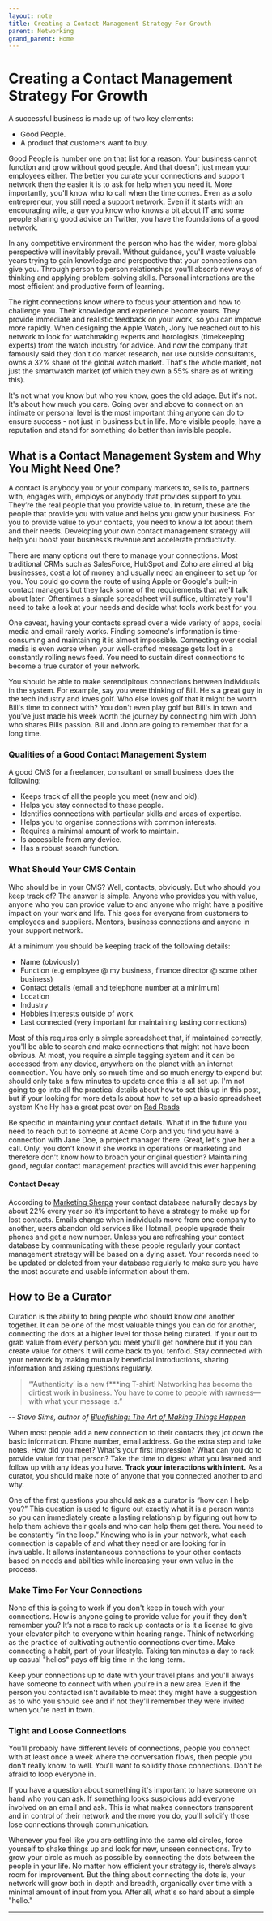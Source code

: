 ```yaml
---
layout: note
title: Creating a Contact Management Strategy For Growth
parent: Networking
grand_parent: Home
---
```


# Creating a Contact Management Strategy For Growth

A successful business is made up of two key elements:

- Good People.
- A product that customers want to buy.

Good People is number one on that list for a reason. Your business cannot function and grow without good people. And that doesn't just mean your employees either. The better you curate your connections and support network then the easier it is to ask for help when you need it. More importantly, you'll know who to call when the time comes. Even as a solo entrepreneur, you still need a support network. Even if it starts with an encouraging wife, a guy you know who knows a bit about IT and some people sharing good advice on Twitter, you have the foundations of a good network.

In any competitive environment the person who has the wider, more global perspective will inevitably prevail. Without guidance, you'll waste valuable years trying to gain knowledge and perspective that your connections can give you. Through person to person relationships you'll absorb new ways of thinking and applying problem-solving skills. Personal interactions are the most efficient and productive form of learning.

The right connections know where to focus your attention and how to challenge you. Their knowledge and experience become yours. They provide immediate and realistic feedback on your work, so you can improve more rapidly. When designing the Apple Watch, Jony Ive reached out to his network to look for watchmaking experts and horologists (timekeeping experts) from the watch industry for advice. And now the company that famously said they don't do market research, nor use outside consultants, owns a 32% share of the global watch market. That's the whole market, not just the smartwatch market (of which they own a 55% share as of writing this).

It's not what you know but who you know, goes the old adage. But it's not. It's about how much you care. Going over and above to connect on an intimate or personal level is the most important thing anyone can do to ensure success - not just in business but in life. More visible people, have a reputation and stand for something do better than invisible people.

## What is a Contact Management System and Why You Might Need One?

A contact is anybody you or your company markets to, sells to, partners with, engages with, employs or anybody that provides support to you. They’re the real people that you provide value to. In return, these are the people that provide you with value and helps you grow your business. For you to provide value to your contacts, you need to know a lot about them and their needs. Developing your own contact management strategy will help you boost your business’s revenue and accelerate productivity.

There are many options out there to manage your connections. Most traditional CRMs such as SalesForce, HubSpot and Zoho are aimed at big businesses, cost a lot of money and usually need an engineer to set up for you. You could go down the route of using Apple or Google's built-in contact managers but they lack some of the requirements that we'll talk about later. Oftentimes a simple spreadsheet will suffice, ultimately you'll need to take a look at your needs and decide what tools work best for you.

One caveat, having your contacts spread over a wide variety of apps, social media and email rarely works. Finding someone's information is time-consuming and maintaining it is almost impossible. Connecting over social media is even worse when your well-crafted message gets lost in a constantly rolling news feed. You need to sustain direct connections to become a true curator of your network.

You should be able to make serendipitous connections between individuals in the system. For example, say you were thinking of Bill. He's a great guy in the tech industry and loves golf. Who else loves golf that it might be worth Bill's time to connect with? You don't even play golf but Bill's in town and you've just made his week worth the journey by connecting him with John who shares Bills passion. Bill and John are going to remember that for a long time.

### Qualities of a Good Contact Management System

A good CMS for a freelancer, consultant or small business does the following:

- Keeps track of all the people you meet (new and old).
- Helps you stay connected to these people.
- Identifies connections with particular skills and areas of expertise.
- Helps you to organise connections with common interests.
- Requires a minimal amount of work to maintain.
- Is accessible from any device.
- Has a robust search function.

### What Should Your CMS Contain

Who should be in your CMS? Well, contacts, obviously. But who should you keep track of? The answer is simple. Anyone who provides you with value, anyone who you can provide value to and anyone who might have a positive impact on your work and life. This goes for everyone from customers to employees and suppliers. Mentors, business connections and anyone in your support network.

At a minimum you should be keeping track of the following details:

- Name (obviously)
- Function (e.g employee @ my business, finance director @ some other business)
- Contact details (email and telephone number at a minimum)
- Location
- Industry
- Hobbies interests outside of work
- Last connected (very important for maintaining lasting connections)

Most of this requires only a simple spreadsheet that, if maintained correctly, you'll be able to search and make connections that might not have been obvious. At most, you require a simple tagging system and it can be accessed from any device, anywhere on the planet with an internet connection. You have only so much time and so much energy to expend but should only take a few minutes to update once this is all set up. I'm not going to go into all the practical details about how to set this up in this post, but if your looking for more details about how to set up a basic spreadsheet system Khe Hy has a great post over on [Rad Reads](https://radreads.co/i-couldnt-find-a-good-personal-crm-so-i-created-my-own-and-want-to-share-it-with-you-6ffd14ff0156/)

Be specific in maintaining your contact details. What if in the future you need to reach out to someone at Acme Corp and you find you have a connection with Jane Doe, a project manager there. Great, let's give her a call. Only, you don't know if she works in operations or marketing and therefore don't know how to broach your original question? Maintaining good, regular contact management practics will avoid this ever happening.

#### Contact Decay

According to [Marketing Sherpa](https://www.marketingsherpa.com/) your contact database naturally decays by about 22% every year so it’s important to have a strategy to make up for lost contacts. Emails change when individuals move from one company to another, users abandon old services like Hotmail, people upgrade their phones and get a new number. Unless you are refreshing your contact database by communicating with these people regularly your contact management strategy will be based on a dying asset. Your records need to be updated or deleted from your database regularly to make sure you have the most accurate and usable information about them.

## How to Be a Curator

Curation is the ability to bring people who should know one another together. It can be one of the most valuable things you can do for another, connecting the dots at a higher level for those being curated. If your out to grab value from every person you meet you'll get nowhere but if you can create value for others it will come back to you tenfold. Stay connected with your network by making mutually beneficial introductions, sharing information and asking questions regularly.

> “‘Authenticity’ is a new f\*\*\*ing T-shirt! Networking has become the dirtiest work in business. You have to come to people with rawness—with what your message is.”

-- _Steve Sims, author of [Bluefishing: The Art of Making Things Happen](https://www.amazon.co.uk/Bluefishing-Art-Making-Things-Happen/dp/1501152521/ref=sr_1_1?crid=2TTZNELYB78NU&dchild=1&keywords=bluefishing+the+art+of+making+things+happen&qid=1590080935&sprefix=bluefishi%2Caps%2C161&sr=8-1)_

When most people add a new connection to their contacts they jot down the basic information. Phone number, email address. Go the extra step and take notes. How did you meet? What's your first impression? What can you do to provide value for that person? Take the time to digest what you learned and follow up with any ideas you have. **Track your interactions with intent.** As a curator, you should make note of anyone that you connected another to and why.

One of the first questions you should ask as a curator is “how can I help you?” This question is used to figure out exactly what it is a person wants so you can immediately create a lasting relationship by figuring out how to help them achieve their goals and who can help them get there. You need to be constantly “in the loop.” Knowing who is in your network, what each connection is capable of and what they need or are looking for in invaluable. It allows instantaneous connections to your other contacts based on needs and abilities while increasing your own value in the process.

### Make Time For Your Connections

None of this is going to work if you don't keep in touch with your connections. How is anyone going to provide value for you if they don't remember you? It’s not a race to rack up contacts or is it a license to give your elevator pitch to everyone within hearing range. Think of networking as the practice of cultivating authentic connections over time. Make connecting a habit, part of your lifestyle. Taking ten minutes a day to rack up casual "hellos" pays off big time in the long-term.

Keep your connections up to date with your travel plans and you'll always have someone to connect with when you're in a new area. Even if the person you contacted isn't available to meet they might have a suggestion as to who you should see and if not they'll remember they were invited when you're next in town.

### Tight and Loose Connections

You'll probably have different levels of connections, people you connect with at least once a week where the conversation flows, then people you don't really know. to well. You'll want to solidify those connections. Don't be afraid to loop everyone in.

If you have a question about something it's important to have someone on hand who you can ask. If something looks suspicious add everyone involved on an email and ask. This is what makes connectors transparent and in control of their network and the more you do, you'll solidify those lose connections through communication.

Whenever you feel like you are settling into the same old circles, force yourself to shake things up and look for new, unseen connections. Try to grow your circle as much as possible by connecting the dots between the people in your life. No matter how efficient your strategy is, there’s always room for improvement. But the thing about connecting the dots is, your network will grow both in depth and breadth, organically over time with a minimal amount of input from you. After all, what's so hard about a simple "hello."

---

